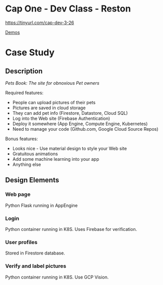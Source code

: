 
# Cap One - Dev Class - Reston

https://tinyurl.com/cap-dev-3-26 

[Demos](https://drive.google.com/open?id=16zBQ_V1S3Zfkz7_TkWU98dEJQZugEaYV)

# Case Study

## Description

*Pets Book: The site for obnoxious Pet owners*

Required features:  
* People can upload pictures of their pets  
* Pictures are saved in cloud storage  
* They can add pet info (Firestore, Datastore, Cloud SQL)  
* Log into the Web site (Firebase Authentication)  
* Deploy it somewhere (App Engine, Compute Engine, Kubernetes)  
* Need to manage your code (Github.com, Google Cloud Source Repos)  

Bonus features:  
* Looks nice - Use material design to style your Web site  
* Gratuitous animations  
* Add some machine learning into your app  
* Anything else  


## Design Elements


### Web page

Python Flask running in AppEngine


### Login

Python container running in K8S. Uses Firebase for verification.


### User profiles

Stored in Firestore database.


### Verify and label pictures

Python container running in K8S. Use GCP Vision.

